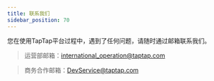 ```yaml
---
title: 联系我们
sidebar_position: 70
---
```


您在使用TapTap平台过程中，遇到了任何问题，请随时通过邮箱联系我们。

>运营部邮箱：<international_operation@taptap.com>

>商务合作邮箱：<DevService@taptap.com>

